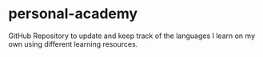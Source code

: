 # personal-academy
GitHub Repository to update and keep track of the languages I learn on my own using different learning resources.
